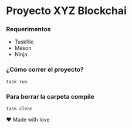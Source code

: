 # Proyecto XYZ Blockchai
### Requerimentos
- Taskfile
- Meson
- Ninja

### ¿Cómo correr el proyecto?
```
task run
```
### Para borrar la carpeta compile
```
task clean
```

:heart: Made with love
